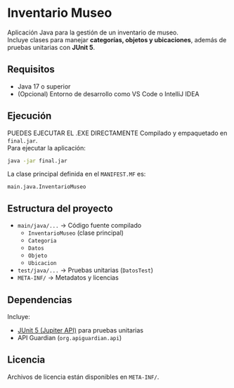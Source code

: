 # Inventario Museo

Aplicación Java para la gestión de un inventario de museo.  
Incluye clases para manejar **categorías, objetos y ubicaciones**, además de pruebas unitarias con **JUnit 5**.

## Requisitos
- Java 17 o superior  
- (Opcional) Entorno de desarrollo como VS Code o IntelliJ IDEA

## Ejecución
PUEDES EJECUTAR EL .EXE DIRECTAMENTE
Compilado y empaquetado en `final.jar`.  
Para ejecutar la aplicación:

```bash
java -jar final.jar
```

La clase principal definida en el `MANIFEST.MF` es:

```
main.java.InventarioMuseo
```

## Estructura del proyecto
- `main/java/...` → Código fuente compilado
  - `InventarioMuseo` (clase principal)
  - `Categoria`
  - `Datos`
  - `Objeto`
  - `Ubicacion`
- `test/java/...` → Pruebas unitarias (`DatosTest`)
- `META-INF/` → Metadatos y licencias

## Dependencias
Incluye:
- [JUnit 5 (Jupiter API)](https://junit.org/junit5/) para pruebas unitarias
- API Guardian (`org.apiguardian.api`)

## Licencia
Archivos de licencia están disponibles en `META-INF/`.
